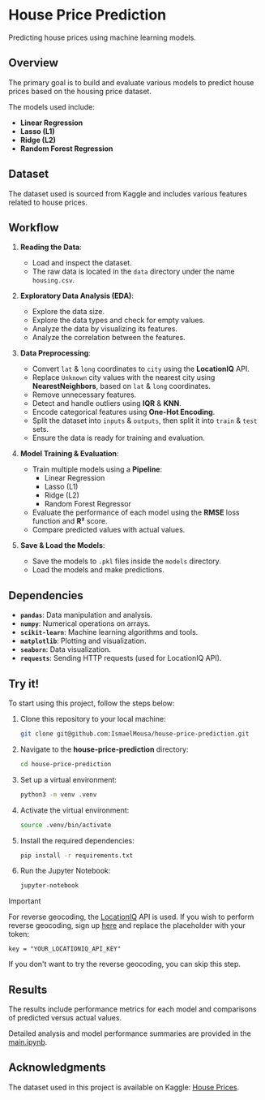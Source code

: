 # House Price Prediction

Predicting house prices using machine learning models.

## Overview

The primary goal is to build and evaluate various models to predict house prices based on the housing price dataset.

The models used include:
- **Linear Regression**
- **Lasso (L1)**
- **Ridge (L2)**
- **Random Forest Regression**

## Dataset

The dataset used is sourced from Kaggle and includes various features related to house prices.

## Workflow

1. **Reading the Data**:
   - Load and inspect the dataset.
   - The raw data is located in the `data` directory under the name `housing.csv`.


2. **Exploratory Data Analysis (EDA)**:
   - Explore the data size.
   - Explore the data types and check for empty values.
   - Analyze the data by visualizing its features.
   - Analyze the correlation between the features.


3. **Data Preprocessing**:
   - Convert `lat` & `long` coordinates to `city` using the **LocationIQ** API.
   - Replace `Unknown` city values with the nearest city using **NearestNeighbors**, based on `lat` & `long` coordinates.
   - Remove unnecessary features.
   - Detect and handle outliers using **IQR** & **KNN**.
   - Encode categorical features using **One-Hot Encoding**.
   - Split the dataset into `inputs` & `outputs`, then split it into `train` & `test` sets.
   - Ensure the data is ready for training and evaluation.


4. **Model Training & Evaluation**:
   - Train multiple models using a **Pipeline**:
     - Linear Regression
     - Lasso (L1)
     - Ridge (L2)
     - Random Forest Regressor
   - Evaluate the performance of each model using the **RMSE** loss function and **R²** score.
   - Compare predicted values with actual values.


5. **Save & Load the Models**:
   - Save the models to `.pkl` files inside the `models` directory.
   - Load the models and make predictions.

## Dependencies

- **`pandas`**: Data manipulation and analysis.
- **`numpy`**: Numerical operations on arrays.
- **`scikit-learn`**: Machine learning algorithms and tools.
- **`matplotlib`**: Plotting and visualization.
- **`seaborn`**: Data visualization.
- **`requests`**: Sending HTTP requests (used for LocationIQ API).

## Try it!

To start using this project, follow the steps below:

1. Clone this repository to your local machine:

    ```zsh
    git clone git@github.com:IsmaelMousa/house-price-prediction.git
    ```

2. Navigate to the **house-price-prediction** directory:

    ```zsh
    cd house-price-prediction
    ```

3. Set up a virtual environment:

    ```zsh
    python3 -m venv .venv
    ```

4. Activate the virtual environment:

    ```zsh
    source .venv/bin/activate
    ```

5. Install the required dependencies:

    ```zsh
    pip install -r requirements.txt
    ```

6. Run the Jupyter Notebook:

    ```zsh
    jupyter-notebook
    ```

>[!IMPORTANT]
>
> For reverse geocoding, the [LocationIQ](https://locationiq.com) API is used. If you wish to perform reverse geocoding, sign up [here](https://my.locationiq.com/register) and replace the placeholder with your token:
> ```
> key = "YOUR_LOCATIONIQ_API_KEY"
> ```
>
> If you don't want to try the reverse geocoding, you can skip this step.

## Results

The results include performance metrics for each model and comparisons of predicted versus actual values.

Detailed analysis and model performance summaries are provided in the [main.ipynb](main.ipynb).

## Acknowledgments

The dataset used in this project is available on Kaggle: [House Prices](https://www.kaggle.com/datasets/sukhmandeepsinghbrar/housing-price-dataset).
